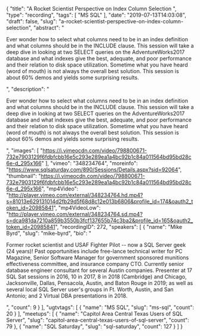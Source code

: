 {
  "title": "A Rocket Scientist Perspective on Index Column Selection ",
  "type": "recording",
  "tags": [
    "MS SQL"
  ],
  "date": "2019-07-13T14:03:08",
  "draft": false,
  "slug": "a-rocket-scientist-perspective-on-index-column-selection",
  "abstract": "<p>Ever wonder how to select what columns need to be in an index definition and what columns should be in the INCLUDE clause.  This session will take a deep dive in looking at two SELECT queries on the AdventureWorks2017 database and what indexes give the best, adequate, and poor performance and their relation to disk space utilization.  Sometime what you have heard (word of mouth) is not always the overall best solution.  This session is about 60% demos and yields some surprising results.</p>",
  "description": "<p>Ever wonder how to select what columns need to be in an index definition and what columns should be in the INCLUDE clause.  This session will take a deep dive in looking at two SELECT queries on the AdventureWorks2017 database and what indexes give the best, adequate, and poor performance and their relation to disk space utilization.  Sometime what you have heard (word of mouth) is not always the overall best solution.  This session is about 60% demos and yields some surprising results.</p>",
  "images": [
    "https://i.vimeocdn.com/video/798800671-732e7903129f6fdbfcbb16e5c293e289ea1a4bc92b1c84a011564bd95bd28c6e-d_295x166"
  ],
  "vimeo": "348234764",
  "moreinfo": "https://www.sqlsaturday.com/890/Sessions/Details.aspx?sid=92064",
  "thumbnail": "https://i.vimeocdn.com/video/798800671-732e7903129f6fdbfcbb16e5c293e289ea1a4bc92b1c84a011564bd95bd28c6e-d_295x166",
  "mp4Video": "http://player.vimeo.com/external/348234764.hd.mp4?s=81013e629131014d2fb29d5f68d8c12e013b6806&profile_id=174&oauth2_token_id=20985841",
  "mp4VideoLow": "http://player.vimeo.com/external/348234764.sd.mp4?s=dca981da7210a859b3550b3fcf137655b74c3ba2&profile_id=165&oauth2_token_id=20985841",
  "recordingID": 272,
  "speakers": [
    {
      "name": "Mike Byrd",
      "slug": "mike-byrd",
      "bio": "<p>Former rocket scientist and USAF Fighter Pilot -- now a SQL Server geek (24 years)! Past opportunities include free-lance technical writer for PC Magazine, Senior Software Manager for government sponsored munitions effectiveness committee, and insurance company CTO. Currently senior database engineer consultant for several Austin companies. Presenter at 17 SQL Sat sessions in 2016, 10 in 2017, 8 in 2018 (Cambridge) and Chicago, Jacksonville, Dallas, Pensacola, Austin, and Baton Rouge in 2019; as well as several local SQL Server user's groups in Ft. Worth, Austin, and San Antonio; and 2 Virtual DBA presentations in 2018.</p>",
      "count": 9
    }
  ],
  "ugtvtags": [
    {
      "name": "MS SQL",
      "slug": "ms-sql",
      "count": 20
    }
  ],
  "meetups": [
    {
      "name": "Capitol Area Central Texas Users of SQL Server",
      "slug": "capitol-area-central-texas-users-of-sql-server",
      "count": 79
    },
    {
      "name": "SQL Saturday",
      "slug": "sql-saturday",
      "count": 127
    }
  ]
}